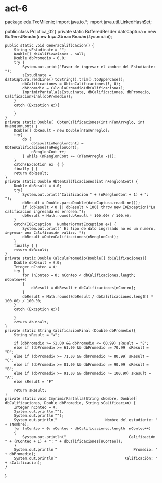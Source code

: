 # act-6
package edu.TecMilenio;
import java.io.*;
import java.util.LinkedHashSet;

public class Practica_02 {
    private static BufferedReader datoCaptura = new BufferedReader(new InputStreamReader(System.in));

    public static void GeneraCalificacion() {
        String sEstudinate = "";
        Double[] dbCalificaciones = null;
        Double dbPromedio = 0.0;
        try {
            System.out.print("Favor de ingresar el Nombre del Estudiante: ");
            sEstudinate = datoCaptura.readLine().toString().trim().toUpperCase();
            dbCalificaciones = ObtenCalificaciones(5, 0);
            dbPromedio = CalculaPromedio(dbCalificaciones);
            ImprimirPantalla(sEstudinate, dbCalificaciones, dbPromedio, CalificacionFinal(dbPromedio));
        }
        catch (Exception ex){

        }
    }
    private static Double[] ObtenCalificaciones(int nTamArreglo, int nRenglonCont) {
        Double[] dbResult = new Double[nTamArreglo];
        try{
            do {
                dbResult[nRenglonCont] = ObtenCalificaciones(nRenglonCont);
                nRenglonCont ++;
            } while (nRenglonCont <= (nTamArreglo -1));
        }
        catch(Exception ex) { }
        finally { }
        return dbResult;
    }
    private static Double ObtenCalificaciones(int nRenglonCont) {
        Double dbResult = 0.0;
        try{
            System.out.print("Calificación " + (nRenglonCont + 1) + ":  ");
            dbResult = Double.parseDouble(datoCaptura.readLine());
            if (dbResult < 0 || dbResult > 100) throw new IOException("La calificación ingresada es errónea.");
            dbResult = Math.round(dbResult * 100.00) / 100.00;
        }
        catch(IOException | NumberFormatException ex) {
            System.out.print(" El tipo de dato ingresado no es un numero, ingresar una Calificación valido. ");
            dbResult =ObtenCalificaciones(nRenglonCont);
        }
        finally { }
        return dbResult;
    }
    private static Double CalculaPromedio(Double[] dbCalificaciones){
        Double dbResult = 0.0;
        Integer nConteo = 0;
        try {
            for (nConteo = 0; nConteo < dbCalificaciones.length; nConteo++)
            {
                dbResult = dbResult + dbCalificaciones[nConteo];
            }
            dbResult = Math.round((dbResult / dbCalificaciones.length) * 100.00) / 100.00;
        }
        catch (Exception ex){

        }
        return dbResult;
    }
    private static String CalificacionFinal (Double dbPromedio){
        String sResult = "A";

        if (dbPromedio >= 51.00 && dbPromedio <= 60.99) sResult = "E";
        else if (dbPromedio >= 61.00 && dbPromedio <= 70.99) sResult = "D";
        else if (dbPromedio >= 71.00 && dbPromedio <= 80.99) sResult = "C";
        else if (dbPromedio >= 81.00 && dbPromedio <= 90.99) sResult = "B";
        else if (dbPromedio >= 91.00 && dbPromedio <= 100.99) sResult = "A";
        else sResult = "F";

        return sResult;
    }
    private static void ImprimirPantalla(String sNombre, Double[] dbCalificaciones, Double dbPromedio, String sCalificacion) {
        Integer nConteo = 0;
        System.out.println("");
        System.out.println("");
        System.out.println("                      Nombre del estudiante: " + sNombre);
        for (nConteo = 0; nConteo < dbCalificaciones.length; nConteo++)
        {
            System.out.println("                             Calificación " + (nConteo + 1) + ": " + dbCalificaciones[nConteo]);
        }
        System.out.println("                                   Promedio: " + dbPromedio);
        System.out.println("                               Calificación: " + sCalificacion);
    }


}

